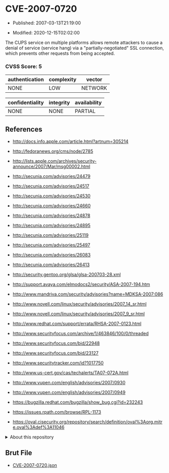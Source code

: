 # CVE-2007-0720

- Published: 2007-03-13T21:19:00

- Modified: 2020-12-15T02:02:00

The CUPS service on multiple platforms allows remote attackers to cause a denial of service (service hang) via a "partially-negotiated" SSL connection, which prevents other requests from being accepted.

### CVSS Score: **5**

| authentication | complexity | vector |
| --- | --- | --- |
| NONE | LOW | NETWORK |

| confidentiality | integrity | availability |
| --- | --- | --- |
| NONE | NONE | PARTIAL |

## References

* http://docs.info.apple.com/article.html?artnum=305214

* http://fedoranews.org/cms/node/2785

* http://lists.apple.com/archives/security-announce/2007/Mar/msg00002.html

* http://secunia.com/advisories/24479

* http://secunia.com/advisories/24517

* http://secunia.com/advisories/24530

* http://secunia.com/advisories/24660

* http://secunia.com/advisories/24878

* http://secunia.com/advisories/24895

* http://secunia.com/advisories/25119

* http://secunia.com/advisories/25497

* http://secunia.com/advisories/26083

* http://secunia.com/advisories/26413

* http://security.gentoo.org/glsa/glsa-200703-28.xml

* http://support.avaya.com/elmodocs2/security/ASA-2007-194.htm

* http://www.mandriva.com/security/advisories?name=MDKSA-2007:086

* http://www.novell.com/linux/security/advisories/2007_14_sr.html

* http://www.novell.com/linux/security/advisories/2007_9_sr.html

* http://www.redhat.com/support/errata/RHSA-2007-0123.html

* http://www.securityfocus.com/archive/1/463846/100/0/threaded

* http://www.securityfocus.com/bid/22948

* http://www.securityfocus.com/bid/23127

* http://www.securitytracker.com/id?1017750

* http://www.us-cert.gov/cas/techalerts/TA07-072A.html

* http://www.vupen.com/english/advisories/2007/0930

* http://www.vupen.com/english/advisories/2007/0949

* https://bugzilla.redhat.com/bugzilla/show_bug.cgi?id=232243

* https://issues.rpath.com/browse/RPL-1173

* https://oval.cisecurity.org/repository/search/definition/oval%3Aorg.mitre.oval%3Adef%3A11046

<details>
<summary>About this repository</summary> 

  This repository is part of the project [Live Hack CVE](https://github.com/Live-Hack-CVE). Main website can be found [www.live-hack.org](https://www.live-hack.org) 
  
  Made by [Sn0wAlice](https://github.com/Sn0wAlice) for the people that care about security and need to have a feed of the latest CVEs. Hope you enjoy it, don't forget to star the repo and follow me on [Twitter](https://twitter.com/Sn0wAlice) and [Github](https://github.com/Sn0wAlice). And that is my [personnal website](https://www.alice-snow.me/)

  - [Home Page](https://github.com/Live-Hack-CVE)
  - [Framework](https://github.com/Live-Hack-CVE/cve-framework)
  - [CVE database](https://github.com/Live-Hack-CVE/full_database)
  - [Changelog](https://github.com/Live-Hack-CVE/Changelog)
</details>

## Brut File

* [CVE-2007-0720.json](https://raw.githubusercontent.com/Live-Hack-CVE/full_database/main/cves/2007/CVE-2007-0720.json)


